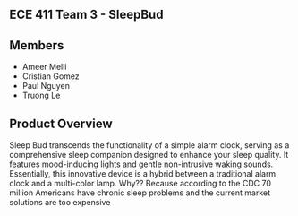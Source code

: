 ## ECE 411 Team 3 - SleepBud
## Members
- Ameer Melli
- Cristian Gomez
- Paul Nguyen
- Truong Le
## Product Overview
Sleep Bud transcends the functionality of a simple alarm clock, serving as a comprehensive sleep companion designed to enhance your sleep quality. It features mood-inducing lights and gentle non-intrusive waking sounds. Essentially, this innovative device is a hybrid between a traditional alarm clock and a multi-color lamp.
Why?? Because according to the CDC 70 million Americans have chronic sleep problems and the current market solutions are too expensive 
